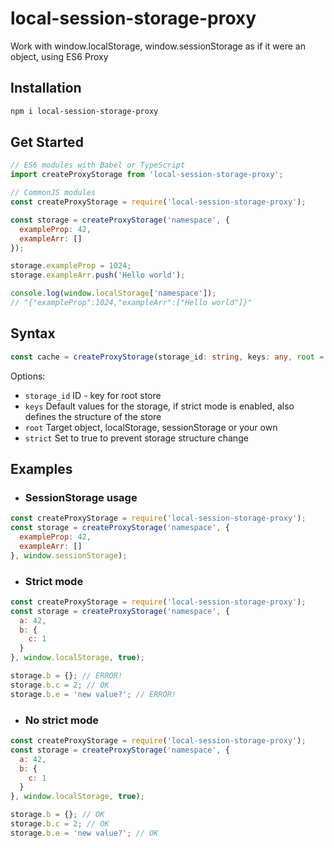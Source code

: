# local-session-storage-proxy

Work with window.localStorage, window.sessionStorage as if it were an object, using ES6 Proxy

## Installation

```bash
npm i local-session-storage-proxy
```

## Get Started

```js
// ES6 modules with Babel or TypeScript
import createProxyStorage from 'local-session-storage-proxy';

// CommonJS modules
const createProxyStorage = require('local-session-storage-proxy');

const storage = createProxyStorage('namespace', {
  exampleProp: 42,
  exampleArr: []
});

storage.exampleProp = 1024;
storage.exampleArr.push('Hello world');

console.log(window.localStorage['namespace']);
// "{"exampleProp":1024,"exampleArr":["Hello world"]}"
```

## Syntax

```ts
const cache = createProxyStorage(storage_id: string, keys: any, root = window.localStorage, strict = false); // Returns proxy object
```

Options:

- `storage_id` ID - key for root store
- `keys` Default values ​​for the storage, if strict mode is enabled, also defines the structure of the store
- `root` Target object, localStorage, sessionStorage or your own
- `strict` Set to true to prevent storage structure change

## Examples

- ### SessionStorage usage

```js
const createProxyStorage = require('local-session-storage-proxy');
const storage = createProxyStorage('namespace', {
  exampleProp: 42,
  exampleArr: []
}, window.sessionStorage);

```

- ### Strict mode

```js
const createProxyStorage = require('local-session-storage-proxy');
const storage = createProxyStorage('namespace', {
  a: 42,
  b: {
    c: 1
  }
}, window.localStorage, true);

storage.b = {}; // ERROR!
storage.b.c = 2; // OK
storage.b.e = 'new value?'; // ERROR!
```

- ### No strict mode

```js
const createProxyStorage = require('local-session-storage-proxy');
const storage = createProxyStorage('namespace', {
  a: 42,
  b: {
    c: 1
  }
}, window.localStorage, true);

storage.b = {}; // OK
storage.b.c = 2; // OK
storage.b.e = 'new value?'; // OK
```

